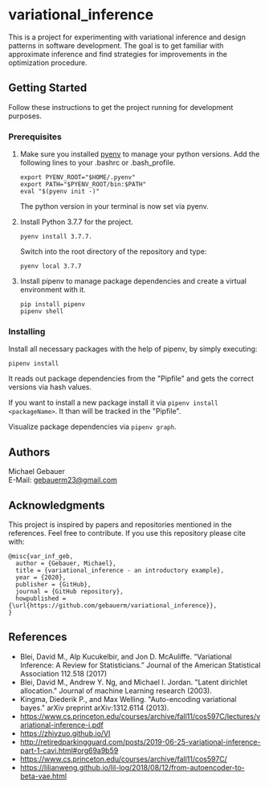 # variational_inference

This is a project for experimenting with variational inference and design patterns in software development.
The goal is to get familiar with approximate inference and find strategies for improvements in the optimization 
procedure.

## Getting Started

Follow these instructions to get the project running for development purposes.
### Prerequisites

1. Make sure you installed [pyenv](https://github.com/pyenv/pyenv-installer) to manage your python versions.
Add the following lines to your .bashrc or .bash_profile.
    ```
    export PYENV_ROOT="$HOME/.pyenv"
    export PATH="$PYENV_ROOT/bin:$PATH"
    eval "$(pyenv init -)"
    ```
   The python version in your terminal is now set via pyenv.
   
2. Install Python 3.7.7 for the project.
    ```
    pyenv install 3.7.7.
    ```
   Switch into the root directory of the repository and type:
    ```
    pyenv local 3.7.7
    ```

3. Install pipenv to manage package dependencies and create a virtual environment with it.
    ```commandline
    pip install pipenv
    pipenv shell
    ```

### Installing

Install all necessary packages with the help of pipenv, by simply executing:
```
pipenv install
```
It reads out package dependencies from the "Pipfile" and gets the correct versions via hash values.

If you want to install a new package install it via ```pipenv install <packageName>```. It than will be tracked
in the "Pipfile".

Visualize package dependencies via ```pipenv graph```.

## Authors

Michael Gebauer <br> 
E-Mail:
[gebauerm23@gmail.com](mailto:gebauerm23@gmail.com)

## Acknowledgments

This project is inspired by papers and repositories mentioned in the references. Feel free to contribute.
If you use this repository please cite with:
```
@misc{var_inf_geb,
  author = {Gebauer, Michael},
  title = {variational_inference - an introductory example},
  year = {2020},
  publisher = {GitHub},
  journal = {GitHub repository},
  howpublished = {\url{https://github.com/gebauerm/variational_inference}},
}
```

## References

* Blei, David M., Alp Kucukelbir, and Jon D. McAuliffe. “Variational Inference: A Review for Statisticians.” Journal of the American Statistical Association 112.518 (2017)
* Blei, David M., Andrew Y. Ng, and Michael I. Jordan. \"Latent dirichlet allocation.\" Journal of machine Learning research (2003).
* Kingma, Diederik P., and Max Welling. \"Auto-encoding variational bayes.\" arXiv preprint arXiv:1312.6114 (2013).
* https://www.cs.princeton.edu/courses/archive/fall11/cos597C/lectures/variational-inference-i.pdf
* https://zhiyzuo.github.io/VI
* http://retiredparkingguard.com/posts/2019-06-25-variational-inference-part-1-cavi.html#org69a9b59
* https://www.cs.princeton.edu/courses/archive/fall11/cos597C/
* https://lilianweng.github.io/lil-log/2018/08/12/from-autoencoder-to-beta-vae.html